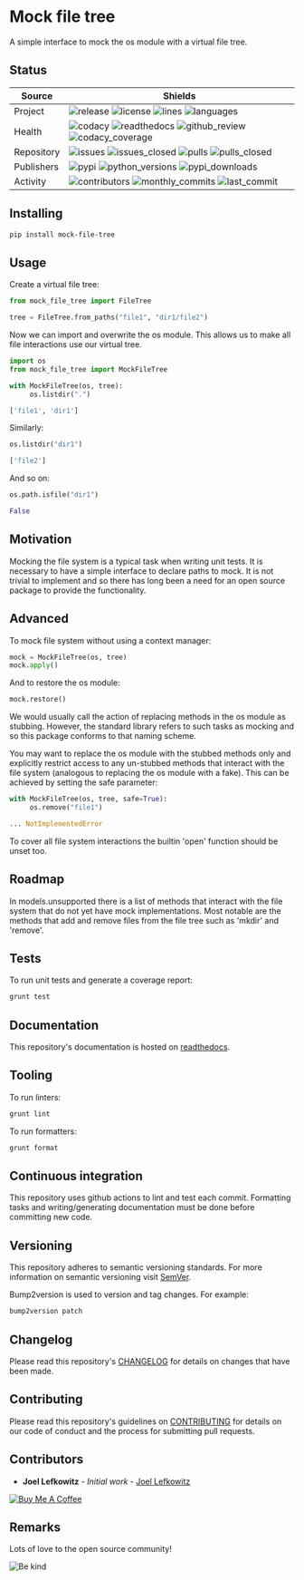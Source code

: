 # Mock file tree

A simple interface to mock the os module with a virtual file tree.

## Status

| Source     | Shields                                                                                                                                       |
| ---------- | --------------------------------------------------------------------------------------------------------------------------------------------- |
| Project    | ![release][release_shield] ![license][license_shield] ![lines][lines_shield] ![languages][languages_shield]                                   |
| Health     | ![codacy][codacy_shield] ![readthedocs][readthedocs_shield] ![github_review][github_review_shield] ![codacy_coverage][codacy_coverage_shield] |
| Repository | ![issues][issues_shield] ![issues_closed][issues_closed_shield] ![pulls][pulls_shield] ![pulls_closed][pulls_closed_shield]                   |
| Publishers | ![pypi][pypi_shield] ![python_versions][python_versions_shield] ![pypi_downloads][pypi_downloads_shield]                                      |
| Activity   | ![contributors][contributors_shield] ![monthly_commits][monthly_commits_shield] ![last_commit][last_commit_shield]                            |

## Installing

```bash
pip install mock-file-tree
```

## Usage

Create a virtual file tree:

```python
from mock_file_tree import FileTree

tree = FileTree.from_paths("file1", "dir1/file2")
```

Now we can import and overwrite the os module. This allows us to make all file interactions use our virtual tree.

```python
import os
from mock_file_tree import MockFileTree

with MockFileTree(os, tree):
     os.listdir(".")

['file1', 'dir1']
```

Similarly:

```python
os.listdir("dir1")

['file2']
```

And so on:

```python
os.path.isfile("dir1")

False
```

## Motivation

Mocking the file system is a typical task when writing unit tests. It is necessary to have a simple interface to declare paths to mock. It is not trivial to implement and so there has long been a need for an open source package to provide the functionality.

## Advanced

To mock file system without using a context manager:

```python
mock = MockFileTree(os, tree)
mock.apply()
```

And to restore the os module:

```python
mock.restore()
```

We would usually call the action of replacing methods in the os module as stubbing. However, the standard library refers to such tasks as mocking and so this package conforms to that naming scheme.

You may want to replace the os module with the stubbed methods only and explicitly restrict access to any un-stubbed methods that interact with the file system (analogous to replacing the os module with a fake). This can be achieved by setting the safe parameter:

```python
with MockFileTree(os, tree, safe=True):
     os.remove("file1")

... NotImplementedError
```

To cover all file system interactions the builtin 'open' function should be unset too.

## Roadmap

In models.unsupported there is a list of methods that interact with the file system that do not yet have mock implementations. Most notable are the methods that add and remove files from the file tree such as 'mkdir' and 'remove'.

## Tests

To run unit tests and generate a coverage report:

```bash
grunt test
```

## Documentation

This repository's documentation is hosted on [readthedocs][readthedocs].

## Tooling

To run linters:

```bash
grunt lint
```

To run formatters:

```bash
grunt format
```

## Continuous integration

This repository uses github actions to lint and test each commit. Formatting tasks and writing/generating documentation must be done before committing new code.

## Versioning

This repository adheres to semantic versioning standards.
For more information on semantic versioning visit [SemVer][semver].

Bump2version is used to version and tag changes.
For example:

```bash
bump2version patch
```

## Changelog

Please read this repository's [CHANGELOG](CHANGELOG.md) for details on changes that have been made.

## Contributing

Please read this repository's guidelines on [CONTRIBUTING](CONTRIBUTING.md) for details on our code of conduct and the process for submitting pull requests.

## Contributors

- **Joel Lefkowitz** - _Initial work_ - [Joel Lefkowitz][author]

[![Buy Me A Coffee][coffee_button]][coffee]

## Remarks

Lots of love to the open source community!

![Be kind][be_kind]

<!-- Public links -->

[semver]: http://semver.org/

<!-- External links -->

[readthedocs]: https://mock-file-tree.readthedocs.io/en/latest/
[coffee]: https://www.buymeacoffee.com/joellefkowitz
[coffee_button]: https://cdn.buymeacoffee.com/buttons/default-blue.png
[be_kind]: https://media.giphy.com/media/osAcIGTSyeovPq6Xph/giphy.gif

<!-- Acknowledgments -->

[author]: https://github.com/joellefkowitz

<!-- Project shields -->

[release_shield]: https://img.shields.io/github/v/tag/joellefkowitz/mock-file-tree
[license_shield]: https://img.shields.io/github/license/joellefkowitz/mock-file-tree
[lines_shield]: https://img.shields.io/tokei/lines/github/joellefkowitz/mock-file-tree
[languages_shield]: https://img.shields.io/github/languages/count/joellefkowitz/mock-file-tree

<!-- Health shields -->

[codacy_shield]: https://img.shields.io/codacy/grade/f1ad5fa4cee24808afa66a5cf812c4ec
[readthedocs_shield]: https://img.shields.io/readthedocs/mock-file-tree
[github_review_shield]: https://img.shields.io/github/workflow/status/joellefkowitz/mock-file-tree/Review
[codacy_coverage_shield]: https://img.shields.io/codacy/coverage/f1ad5fa4cee24808afa66a5cf812c4ec

<!-- Repository shields -->

[issues_shield]: https://img.shields.io/github/issues/joellefkowitz/mock-file-tree
[issues_closed_shield]: https://img.shields.io/github/issues-closed/joellefkowitz/mock-file-tree
[pulls_shield]: https://img.shields.io/github/issues-pr/joellefkowitz/mock-file-tree
[pulls_closed_shield]: https://img.shields.io/github/issues-pr-closed/joellefkowitz/mock-file-tree

<!-- Publishers shields -->

[pypi_shield]: https://img.shields.io/pypi/v/mock-file-tree
[python_versions_shield]: https://img.shields.io/pypi/pyversions/mock-file-tree
[pypi_downloads_shield]: https://img.shields.io/pypi/dw/mock-file-tree

<!-- Activity shields -->

[contributors_shield]: https://img.shields.io/github/contributors/joellefkowitz/mock-file-tree
[monthly_commits_shield]: https://img.shields.io/github/commit-activity/m/joellefkowitz/mock-file-tree
[last_commit_shield]: https://img.shields.io/github/last-commit/joellefkowitz/mock-file-tree

